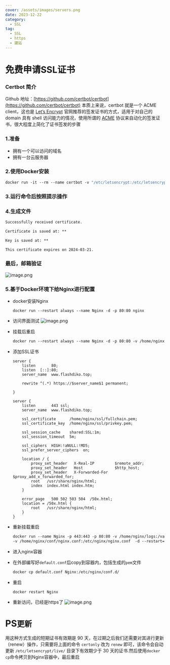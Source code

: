```yaml
---
cover: /assets/images/servers.png
date: 2023-12-22
category:
  - SSL
tag:
  - SSL
  - https
  - 建站
---
```

# 免费申请SSL证书
### Certbot 简介

Github 地址：[https://github.com/certbot/certbot](https://github.com/certbot/certbot)
本质上来说，certbot 就是一个 ACME client，这也是 [Let’s Encrypt](https://letsencrypt.org/getting-started/) 官网推荐的签发证书的方式，适用于对自己的 domain 具有 shell 访问能力的情况，使用所谓的 [ACME](https://en.wikipedia.org/wiki/Automatic_Certificate_Management_Environment) 协议来自动化的签发证书，很大程度上简化了证书签发的步骤

### 1.准备
- 拥有一个可以访问的域名
- 拥有一台云服务器
### 2.使用Docker安装
```dockerfile
docker run -it --rm --name certbot -v "/etc/letsencrypt:/etc/letsencrypt" -v "/var/lib/letsencrypt:/var/lib/letsencrypt" -p 80:80 certbot/certbot certonly
```
### 3.运行命令后按照提示操作
### 4.生成文件
```txt
Successfully received certificate.

Certificate is saved at: **

Key is saved at: **

This certificate expires on 2024-03-21.
```
### 最后，邮箱验证

![image.png](https://s2.loli.net/2023/12/22/wb8DXhiJMolnVfe.png)

### 5.基于Docker环境下给Nginx进行配置
- docker安装Nginx

  ```docker
  docker run --restart always --name Nginx -d -p 80:80 nginx
  ```

- 访问界面测试
	![image.png](https://s2.loli.net/2023/12/22/wISLkVTGi6vMzbN.png)
 - 挂载后重启

   ```dockerfile
   docker run --restart always --name Nginx -d -p 80:80 -v /home/nginx/html:/usr/share/nginx/html -v /home/nginx/conf/nginx.conf:/etc/nginx/nginx.conf nginx
   ```
- 添加SSL证书

  ```nginx
  server {  
      listen       80;  
      listen  [::]:80;  
      server_name  www.flashdiko.top;  
    
      rewrite ^(.*) https://$server_name$1 permanent;  
    
  }  
    
  server {  
      listen       443 ssl;  
      server_name  www.flashdiko.top;  
    
      ssl_certificate      /home/nginx/ssl/fullchain.pem;  
      ssl_certificate_key  /home/nginx/ssl/privkey.pem;  
    
      ssl_session_cache    shared:SSL:1m;  
      ssl_session_timeout  5m;  
    
      ssl_ciphers  HIGH:!aNULL:!MD5;  
      ssl_prefer_server_ciphers  on;  
    
      location / {  
          proxy_set_header   X-Real-IP         $remote_addr;  
          proxy_set_header   Host              $http_host;  
          proxy_set_header   X-Forwarded-For   $proxy_add_x_forwarded_for;  
          root   /usr/share/nginx/html;  
          index  index.html index.htm;  
      }  
    
      error_page   500 502 503 504  /50x.html;  
      location = /50x.html {  
          root   /usr/share/nginx/html;  
      }  
  }
  ```
- 重新挂载重启

  ```dockerfile
  docker run --name Nginx -p 443:443 -p 80:80 -v /home/nginx/logs:/var/log/nginx -v/home/nginx/html:/usr/share/nginx/html
  -v /home/nginx/conf/nginx.conf:/etc/nginx/nginx.conf  -d --restart=always nginx
  ```
- 进入nginx容器

- 在外部编写好`default.conf`后copy到容器内，包括生成的`pem`文件

  ```dockerfile
  docker cp default.conf Nginx:/etc/nginx/conf.d/
  ```
- 重启

  ```dockerfile
  docker restart Nginx
  ```
- 重新访问，已经是https了
![image.png](https://s2.loli.net/2023/12/22/6DleOLvCc7ENyJH.png)

# PS`更新`

用这种方式生成的短期证书有效期是 90 天，在过期之后我们还需要对其进行更新（renew）操作，只需要将上面的命令 `certonly` 改为 `renew` 即可，该命令会自动更新 `/etc/letsencrypt/live/` 目录下有效期少于 30 天的证书.然后使用`docker cp`命令拷贝到Nginx容器中，最后重启
